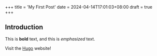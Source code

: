 +++
title = 'My First Post'
date = 2024-04-14T17:01:03+08:00
draft = true
+++
## Introduction

This is **bold** text, and this is *emphasized* text.

Visit the [Hugo](https://gohugo.io) website!
